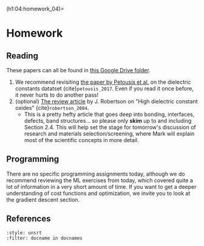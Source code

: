 (h1:04:homework_04)=
# Homework



## Reading  

These papers can all be found in [this Google Drive folder](https://drive.google.com/drive/folders/1FuZJyp1yWqoMXNs0_1s8LtSzPUwC5CpM?usp=sharing).


1. We recommend revisiting [the paper by Petousis et al.](https://drive.google.com/file/d/1yGQ7G8n_DrLdpsC9e72gb3eKSAGP5-AU/view?usp=sharing) on the dielectric constants datatset {cite}`petousis_2017`. 
Even if you read it once before, it never hurts to do another pass!
1. (optional) [The review article](https://drive.google.com/file/d/1cLXY2B3ZAPKHfLrwlsyCVMVfVQzDIEac/view?usp=sharing) by J. Robertson on "High dielectric constant oxides" {cite}`robertson_2004`.
    - This is a pretty hefty article that goes deep into bonding, interfaces, defects, band structures... so please only **skim** up to and including Section 2.4.
    This will help set the stage for tomorrow's discussion of research and materials selection/screening, where Mark will explain most of the scientific concepts in more detail.



## Programming

There are no specific programming assignments today, although we do recommend reviewing the ML exercises from today, which covered quite a lot of information in a very short amount of time.
If you want to get a deeper understanding of cost functions and optimization, we invite you to look at the gradient descent section.




## References

```{bibliography}
:style: unsrt
:filter: docname in docnames
```

